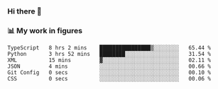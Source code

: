 ### Hi there 👋

### 📊 My work in figures

<!--START_SECTION:waka-->

```text
TypeScript   8 hrs 2 mins    ████████████████▒░░░░░░░░   65.44 %
Python       3 hrs 52 mins   ████████░░░░░░░░░░░░░░░░░   31.54 %
XML          15 mins         ▓░░░░░░░░░░░░░░░░░░░░░░░░   02.11 %
JSON         4 mins          ░░░░░░░░░░░░░░░░░░░░░░░░░   00.66 %
Git Config   0 secs          ░░░░░░░░░░░░░░░░░░░░░░░░░   00.10 %
CSS          0 secs          ░░░░░░░░░░░░░░░░░░░░░░░░░   00.06 %
```

<!--END_SECTION:waka-->

